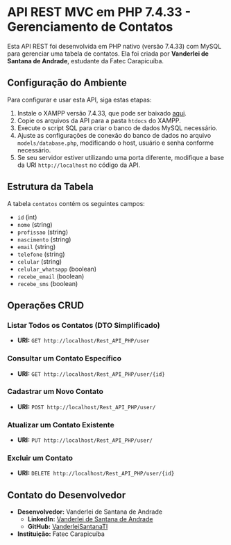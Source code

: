 

# API REST MVC em PHP 7.4.33 - Gerenciamento de Contatos

Esta API REST foi desenvolvida em PHP nativo (versão 7.4.33) com MySQL para gerenciar uma tabela de contatos. Ela foi criada por **Vanderlei de Santana de Andrade**, estudante da Fatec Carapicuíba.

## Configuração do Ambiente

Para configurar e usar esta API, siga estas etapas:

1. Instale o XAMPP versão 7.4.33, que pode ser baixado [aqui](https://sourceforge.net/projects/xampp/files/XAMPP%20Windows/7.4.33/).
2. Copie os arquivos da API para a pasta `htdocs` do XAMPP.
3. Execute o script SQL para criar o banco de dados MySQL necessário.
4. Ajuste as configurações de conexão do banco de dados no arquivo `models/database.php`, modificando o host, usuário e senha conforme necessário.
5. Se seu servidor estiver utilizando uma porta diferente, modifique a base da URI `http://localhost` no código da API.

## Estrutura da Tabela

A tabela `contatos` contém os seguintes campos:

- `id` (int)
- `nome` (string)
- `profissao` (string)
- `nascimento` (string)
- `email` (string)
- `telefone` (string)
- `celular` (string)
- `celular_whatsapp` (boolean)
- `recebe_email` (boolean)
- `recebe_sms` (boolean)

## Operações CRUD

### Listar Todos os Contatos (DTO Simplificado)

- **URI:** `GET http://localhost/Rest_API_PHP/user`

### Consultar um Contato Específico

- **URI:** `GET http://localhost/Rest_API_PHP/user/{id}`

### Cadastrar um Novo Contato

- **URI:** `POST http://localhost/Rest_API_PHP/user/`

### Atualizar um Contato Existente

- **URI:** `PUT http://localhost/Rest_API_PHP/user/`

### Excluir um Contato

- **URI:** `DELETE http://localhost/Rest_API_PHP/user/{id}`



## Contato do Desenvolvedor

- **Desenvolvedor:** Vanderlei de Santana de Andrade
  - **LinkedIn:** [Vanderlei de Santana de Andrade](https://www.linkedin.com/in/vanderlei-de-s-andrade-b00391265/)
  - **GitHub:** [VanderleiSantanaTI](https://github.com/VanderleiSantanaTI)
- **Instituição:** Fatec Carapicuíba

